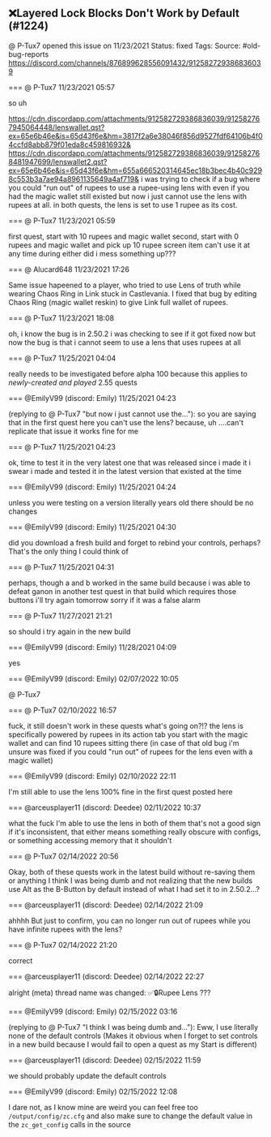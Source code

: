 ## ❌Layered Lock Blocks Don't Work by Default (#1224)
@ P-Tux7 opened this issue on 11/23/2021
Status: fixed
Tags: 
Source: #old-bug-reports https://discord.com/channels/876899628556091432/912582729386836039


=== @ P-Tux7 11/23/2021 05:57

so uh

https://cdn.discordapp.com/attachments/912582729386836039/912582767945064448/lenswallet.qst?ex=65e6b46e&is=65d43f6e&hm=3817f2a6e38046f856d9527fdf64106b4f04ccfd8abb879f01eda8c459816932&
https://cdn.discordapp.com/attachments/912582729386836039/912582768481947699/lenswallet2.qst?ex=65e6b46e&is=65d43f6e&hm=655a666520314645ec18b3bec4b40c9298c553b3a7ae94a8961135649a4af719&
i was trying to check if a bug where you could "run out" of rupees to use a rupee-using lens with even if you had the magic wallet still existed
but now i just cannot use the lens with rupees at all. in both quests, the lens is set to use 1 rupee as its cost.

=== @ P-Tux7 11/23/2021 05:59

first quest, start with 10 rupees and magic wallet
second, start with 0 rupees and magic wallet and pick up 10 rupee screen item
can't use it at any time during either
did i mess something up???

=== @ Alucard648 11/23/2021 17:26

Same issue hapeened to a player, who tried to use Lens of truth while wearing Chaos Ring in Link stuck in Castlevania. I fixed that bug by editing Chaos Ring (magic wallet reskin) to give Link full wallet of rupees.

=== @ P-Tux7 11/23/2021 18:08

oh, i know the bug is in 2.50.2
i was checking to see if it got fixed now
but now the bug is that i cannot seem to use a lens that uses rupees at all

=== @ P-Tux7 11/25/2021 04:04

really needs to be investigated before alpha 100
because this applies to *newly-created and played* 2.55 quests

=== @EmilyV99 (discord: Emily) 11/25/2021 04:23

(replying to @ P-Tux7 "but now i just cannot use the…"): so you are saying that in the first quest here you can't use the lens?
because, uh
....can't replicate that issue
it works fine for me

=== @ P-Tux7 11/25/2021 04:23

ok, time to test it in the very latest one that was released since i made it
i swear i made and tested it in the latest version that existed at the time

=== @EmilyV99 (discord: Emily) 11/25/2021 04:24

unless you were testing on a version literally years old there should be no changes

=== @EmilyV99 (discord: Emily) 11/25/2021 04:30

did you download a fresh build and forget to rebind your controls, perhaps? That's the only thing I could think of

=== @ P-Tux7 11/25/2021 04:31

perhaps, though a and b worked in the same build because i was able to defeat ganon in another test quest in that build which requires those buttons
i'll try again tomorrow
sorry if it was a false alarm

=== @ P-Tux7 11/27/2021 21:21

so should i try again in the new build

=== @EmilyV99 (discord: Emily) 11/28/2021 04:09

yes

=== @EmilyV99 (discord: Emily) 02/07/2022 10:05

@ P-Tux7

=== @ P-Tux7 02/10/2022 16:57

fuck, it still doesn't work in these quests
what's going on?!?
the lens is specifically powered by rupees in its action tab
you start with the magic wallet and can find 10 rupees sitting there (in case of that old bug i'm unsure was fixed if you could "run out" of rupees for the lens even with a magic wallet)

=== @EmilyV99 (discord: Emily) 02/10/2022 22:11

I'm still able to use the lens 100% fine in the first quest posted here

=== @arceusplayer11 (discord: Deedee) 02/11/2022 10:37

what the fuck
I'm able to use the lens in both of them
that's not a good sign
if it's inconsistent, that either means something really obscure with configs, or something accessing memory that it shouldn't

=== @ P-Tux7 02/14/2022 20:56

Okay, both of these quests work in the latest build without re-saving them or anything
I think I was being dumb and not realizing that the new builds use Alt as the B-Button by default instead of what I had set it to in 2.50.2...?

=== @arceusplayer11 (discord: Deedee) 02/14/2022 21:09

ahhhh
But just to confirm, you can no longer run out of rupees while you have infinite rupees with the lens?

=== @ P-Tux7 02/14/2022 21:20

correct

=== @arceusplayer11 (discord: Deedee) 02/14/2022 22:27

alright
(meta) thread name was changed: ✅🔒Rupee Lens ???

=== @EmilyV99 (discord: Emily) 02/15/2022 03:16

(replying to @ P-Tux7 "I think I was being dumb and…"): Eww, I use literally none of the default controls
(Makes it obvious when I forget to set controls in a new build because I would fail to open a quest as my Start is different)

=== @arceusplayer11 (discord: Deedee) 02/15/2022 11:59

we should probably update the default controls

=== @EmilyV99 (discord: Emily) 02/15/2022 12:08

I dare not, as I know mine are weird
you can feel free too
`/output/config/zc.cfg`
and also make sure to change the default value in the `zc_get_config` calls in the source
